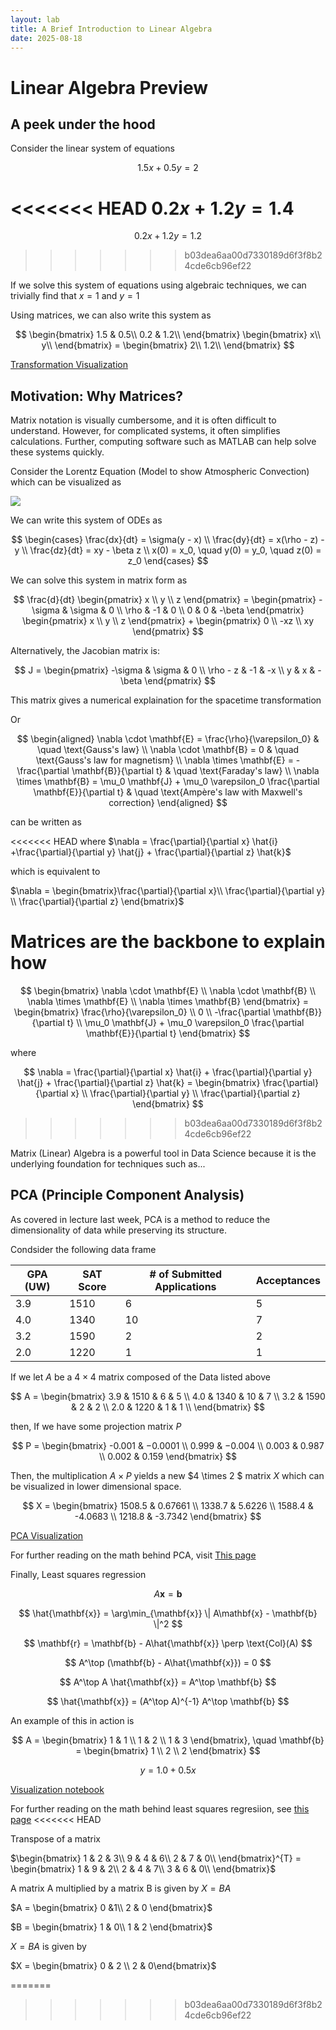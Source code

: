 ```yaml
---
layout: lab
title: A Brief Introduction to Linear Algebra
date: 2025-08-18
---
```


# Linear Algebra Preview

## A peek under the hood 
Consider the linear system of equations 

$$ 1.5x + 0.5y = 2 $$

<<<<<<< HEAD
$0.2x + 1.2y = 1.4$
=======
$$ 0.2x + 1.2y = 1.2$$
>>>>>>> b03dea6aa00d7330189d6f3f8b24cde6cb96ef22

If we solve this system of equations using algebraic techniques, we can trivially find that $x = 1$ and $y = 1$

Using matrices, we can also write this system as

$$
\begin{bmatrix}
1.5 & 0.5\\
0.2 & 1.2\\
\end{bmatrix}
\begin{bmatrix}
x\\
y\\
\end{bmatrix} =
\begin{bmatrix}
2\\
1.2\\
\end{bmatrix}
$$

[Transformation Visualization](https://github.com/wonjun-seo/cosmos/tree/master/static_files/presentations/lecture_nine/visualization.ipynb)

## Motivation: Why Matrices?

Matrix notation is visually cumbersome, and it is often difficult to understand. However, for complicated systems, it often simplifies calculations. Further, computing software such as MATLAB can help solve these systems quickly.

Consider the Lorentz Equation (Model to show Atmospheric Convection) which can be visualized as 

![](https://geoffboeing.com/wp-content/uploads/2016/12/lorenz-attractor-phase-plane-1024x393.png)

We can write this system of ODEs as 

$$
\begin{cases}
\frac{dx}{dt} = \sigma(y - x) \\
\frac{dy}{dt} = x(\rho - z) - y \\
\frac{dz}{dt} = xy - \beta z \\
x(0) = x_0, \quad y(0) = y_0, \quad z(0) = z_0
\end{cases}
$$

We can solve this system in matrix form as 


$$
\frac{d}{dt} \begin{pmatrix} 
x \\
y \\ 
z 
\end{pmatrix} = \begin{pmatrix}
-\sigma & \sigma & 0 \\ 
\rho & -1 & 0 \\
0 & 0 & -\beta
\end{pmatrix} \begin{pmatrix} 
x \\
y \\ 
z 
\end{pmatrix} + \begin{pmatrix} 
0 \\ 
-xz \\ 
xy 
\end{pmatrix}
$$


Alternatively, the Jacobian matrix is:

$$
J = \begin{pmatrix}
-\sigma & \sigma & 0 \\
\rho - z & -1 & -x \\
y & x & -\beta
\end{pmatrix}
$$

This matrix gives a numerical explaination for the spacetime transformation


Or

$$
\begin{aligned}
\nabla \cdot \mathbf{E} = \frac{\rho}{\varepsilon_0} & \quad \text{Gauss's law} \\
\nabla \cdot \mathbf{B} = 0 & \quad \text{Gauss's law for magnetism} \\
\nabla \times \mathbf{E} = -\frac{\partial \mathbf{B}}{\partial t} & \quad \text{Faraday's law} \\
\nabla \times \mathbf{B} = \mu_0 \mathbf{J} + \mu_0 \varepsilon_0 \frac{\partial \mathbf{E}}{\partial t} & \quad \text{Ampère's law with Maxwell's correction}
\end{aligned}
$$

can be written as 

<<<<<<< HEAD
where 
$\nabla = \frac{\partial}{\partial x} \hat{i} +\frac{\partial}{\partial y} \hat{j} + \frac{\partial}{\partial z} \hat{k}$

which is equivalent to 

$\nabla = \begin{bmatrix}\frac{\partial}{\partial x}\\ \frac{\partial}{\partial y} \\ \frac{\partial}{\partial z} \end{bmatrix}$

Matrices are the backbone to explain how 
=======
$$
\begin{bmatrix} 
\nabla \cdot \mathbf{E} \\
\nabla \cdot \mathbf{B} \\
\nabla \times \mathbf{E} \\
\nabla \times \mathbf{B}
\end{bmatrix} = \begin{bmatrix}
\frac{\rho}{\varepsilon_0} \\
0 \\ 
-\frac{\partial \mathbf{B}}{\partial t} \\
\mu_0 \mathbf{J} + \mu_0 \varepsilon_0 \frac{\partial \mathbf{E}}{\partial t}
\end{bmatrix}
$$

where 

$$
\nabla = \frac{\partial}{\partial x} \hat{i} + \frac{\partial}{\partial y} \hat{j} + \frac{\partial}{\partial z} \hat{k} = \begin{bmatrix} \frac{\partial}{\partial x} \\
\frac{\partial}{\partial y} \\
\frac{\partial}{\partial z}
\end{bmatrix}
$$
>>>>>>> b03dea6aa00d7330189d6f3f8b24cde6cb96ef22


Matrix (Linear) Algebra is a powerful tool in Data Science because it is the underlying foundation for techniques such as...


## PCA (Principle Component Analysis)
 
As covered in lecture last week, PCA is a method to reduce the dimensionality of data while preserving its structure.


Condsider the following data frame

|GPA (UW)      | SAT Score | # of Submitted Applications | Acceptances|
| -------- | -------   | ----------|---------|
| 3.9  | 1510      |6         |5       |
| 4.0  | 1340      |10        |7       |
| 3.2  | 1590      |2         |2       |
| 2.0  | 1220       |1         |1       |

If we let $A$ be a $4 \times 4$ matrix composed of the Data listed above

$$
A = \begin{bmatrix}
3.9 & 1510 & 6 & 5 \\
4.0 & 1340 & 10 & 7 \\
3.2 & 1590 & 2 & 2 \\
2.0 & 1220 & 1 & 1 \\
\end{bmatrix}
$$

then, If we have some projection matrix $P$

$$ 
P = \begin{bmatrix}
-0.001 & −0.0001 \\
0.999 & −0.004 \\
0.003 & 0.987 \\
0.002 & 0.159
\end{bmatrix}
$$

Then, the multiplication $A \times P$ yields a new  $4 \times 2 $ matrix $X$ which can be visualized in lower dimensional space.

$$
X = \begin{bmatrix}
1508.5 & 0.67661 \\
1338.7 & 5.6226 \\
1588.4 & -4.0683 \\
1218.8 & -3.7342
\end{bmatrix}
$$

[PCA Visualization](https://github.com/wonjun-seo/cosmos/tree/master/static_files/presentations/lecture_nine/pca_visualization.ipynb)

For further reading on the math behind PCA, visit [This page](https://www.math.union.edu/~jaureguj/PCA.pdf)


Finally, Least squares regression

$$
A\mathbf{x} = \mathbf{b}
$$

$$
\hat{\mathbf{x}} = \arg\min_{\mathbf{x}} \| A\mathbf{x} - \mathbf{b} \|^2
$$

$$
\mathbf{r} = \mathbf{b} - A\hat{\mathbf{x}} \perp \text{Col}(A)
$$

$$
A^\top (\mathbf{b} - A\hat{\mathbf{x}}) = 0
$$


$$
A^\top A \hat{\mathbf{x}} = A^\top \mathbf{b}
$$

$$
\hat{\mathbf{x}} = (A^\top A)^{-1} A^\top \mathbf{b}
$$


An example of this in action is 

$$
A = \begin{bmatrix}
1 & 1 \\
1 & 2 \\
1 & 3
\end{bmatrix}, \quad
\mathbf{b} = \begin{bmatrix}
1 \\
2 \\
2
\end{bmatrix}
$$

$$
y = 1.0 + 0.5x
$$

[Visualization notebook](https://github.com/wonjun-seo/cosmos/tree/master/static_files/presentations/lecture_nine/least_squaress.ipynb)

For further reading on the math behind least squares regresiion, see [this page](https://textbooks.math.gatech.edu/ila/least-squares.htmls)
<<<<<<< HEAD

Transpose of a matrix 

$\begin{bmatrix}
1 & 2 & 3\\
9 & 4 & 6\\
2 & 7 & 0\\
\end{bmatrix}^{T} = \begin{bmatrix} 1 & 9 & 2\\ 2 & 4 & 7\\ 3 & 6 & 0\\ \end{bmatrix}$


A matrix A multiplied by a matrix B is given by 
$X = BA$ 

$A = \begin{bmatrix} 0  &1\\ 2 & 0 \end{bmatrix}$

$B = \begin{bmatrix} 1 & 0\\ 1 & 2 \end{bmatrix}$


$X = BA$ is given by 


$X = \begin{bmatrix}  0 & 2 \\ 2 & 0\end{bmatrix}$

=======
>>>>>>> b03dea6aa00d7330189d6f3f8b24cde6cb96ef22
